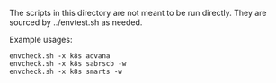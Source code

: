 The scripts in this directory are not meant to be run directly.
They are sourced by ../envtest.sh as needed.

Example usages:

    envcheck.sh -x k8s advana
    envcheck.sh -x k8s sabrscb -w
    envcheck.sh -x k8s smarts -w
